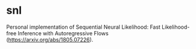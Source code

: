 # snl
 Personal implementation of Sequential Neural Likelihood: Fast Likelihood-free Inference with Autoregressive Flows (https://arxiv.org/abs/1805.07226).
